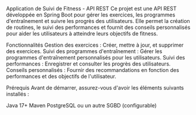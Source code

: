 Application de Suivi de Fitness - API REST
Ce projet est une API REST développée en Spring Boot pour gérer les exercices, les programmes d'entraînement et suivre les progrès des utilisateurs. Elle permet la création de routines, le suivi des performances et fournit des conseils personnalisés pour aider les utilisateurs à atteindre leurs objectifs de fitness.

Fonctionnalités
Gestion des exercices : Créer, mettre à jour, et supprimer des exercices.
Suivi des programmes d'entraînement : Gérer les programmes d'entraînement personnalisés pour les utilisateurs.
Suivi des performances : Enregistrer et consulter les progrès des utilisateurs.
Conseils personnalisés : Fournir des recommandations en fonction des performances et des objectifs de l'utilisateur.

Prérequis
Avant de démarrer, assurez-vous d'avoir les éléments suivants installés :

Java 17+
Maven
PostgreSQL ou un autre SGBD (configurable)